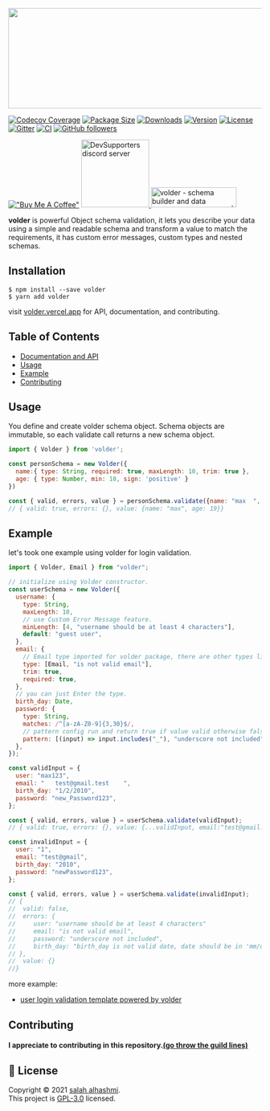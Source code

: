 <p align="center">
<img width="560" height="200" src="https://user-images.githubusercontent.com/75932477/153735780-2f1164f5-ccf0-4bf1-ae02-46623f5fe9a5.png"/>
</p>


[![Codecov Coverage](https://img.shields.io/codecov/c/github/devSupporters/volder/master>.svg)](https://codecov.io/gh/devSupporters/volder/)
[![Package Size](https://img.shields.io/bundlephobia/minzip/volder?label=package%20size)](https://www.npmjs.com/package/volder)
[![Downloads](https://img.shields.io/npm/dm/volder)](https://www.npmjs.com/package/volder)
[![Version](https://img.shields.io/npm/v/volder)](https://www.npmjs.com/package/volder)
[![License](https://img.shields.io/npm/l/volder)](https://github.com/devSupporters/volder/blob/main/LICENSE)
[![Gitter](https://badges.gitter.im/voler-community/community.svg)](https://gitter.im/voler-community/community?utm_source=badge&utm_medium=badge&utm_campaign=pr-badge)
[![CI](https://github.com/devSupporters/volder/actions/workflows/main.yml/badge.svg)](https://github.com/devSupporters/volder/actions/workflows/main.yml)
[![GitHub followers](https://img.shields.io/github/followers/alguerocode?style=social)](https://github.com/alguerocode)

[!["Buy Me A Coffee"](https://www.buymeacoffee.com/assets/img/custom_images/orange_img.png)](https://www.buymeacoffee.com/alhashmis28)
<a href="https://discord.gg/cfyQkKcd">
  <img width="135" src="https://img.shields.io/badge/Discord-7289DA?style=for-the-badge&logo=discord&logoColor=white" alt="DevSupporters discord server"/>
</a>
<a href="https://www.producthunt.com/posts/volder?utm_source=badge-featured&utm_medium=badge&utm_souce=badge-volder">
<img src="https://api.producthunt.com/widgets/embed-image/v1/featured.svg?post_id=332017&theme=light" alt="volder - schema builder and data validation for javascript | Product Hunt" width="170" height="40"/>
</a>


 **volder** is powerful Object schema validation, it lets you describe your data using a simple and readable schema and transform a value to match the requirements, it has custom error messages, custom types and nested schemas.


## Installation

```
$ npm install --save volder
$ yarn add volder
```
visit [volder.vercel.app](https://volder.vercel.app) for API, documentation, and contributing.
## Table of Contents

- [Documentation and API](https://volder.vercel.app)
- [Usage](#usage)
- [Example](#Example)
- [Contributing](#Contributing)

## Usage

You define and create volder schema object. Schema objects are immutable, so each validate call returns a new schema object.

```js
import { Volder } from 'volder';

const personSchema = new Volder({
  name:{ type: String, required: true, maxLength: 10, trim: true },
  age: { type: Number, min: 18, sign: 'positive' }
})

const { valid, errors, value } = personSchema.validate({name: "max  ", age: 19});
// { valid: true, errors: {}, value: {name: "max", age: 19}}
```
## Example

let's took one example using volder for login validation.

```js
import { Volder, Email } from "volder";

// initialize using Volder constructor.
const userSchema = new Volder({
  username: {
    type: String,
    maxLength: 10,
    // use Custom Error Message feature.
    minLength: [4, "username should be at least 4 characters"],
    default: "guest user",
  },
  email: {
    // Email type imported for volder package, there are other types like UUID.
    type: [Email, "is not valid email"],
    trim: true,
    required: true,
  },
  // you can just Enter the type.
  birth_day: Date,
  password: {
    type: String,
    matches: /^[a-zA-Z0-9]{3,30}$/,
    // pattern config run and return true if value valid otherwise false.
    pattern: [(input) => input.includes("_"), "underscore not included"],
  },
});

const validInput = {
  user: "max123",
  email: "   test@gmail.test    ",
  birth_day: "1/2/2010",
  password: "new_Password123",
};

const { valid, errors, value } = userSchema.validate(validInput);
// { valid: true, errors: {}, value: {...validInput, email:"test@gmail.test"}}

const invalidInput = {
  user: "1",
  email: "test@gmail",
  birth_day: "2010",
  password: "newPassword123",
};

const { valid, errors, value } = userSchema.validate(invalidInput);
// {
//  valid: false,
//  errors: {
//     user: "username should be at least 4 characters"
//     email: "is not valid email",
//     password: "underscore not included",
//     birth_day: "birth_day is not valid date, date should be in 'mm/dd/yyyy' format"
// },
//  value: {}
//}
```
more example:
- [user login validation template powered by volder](https://github.com/alguerocode/js-volder)

## Contributing

#### I appreciate to contributing in this repository.[(go throw the guild lines)](/CONTRIBUTE.md)

## 📝 License

Copyright © 2021 [salah alhashmi](https://github.com/alguerocode).<br />
This project is [GPL-3.0](https://github.com/devSupporters/volder/blob/master/LICENSE) licensed.
